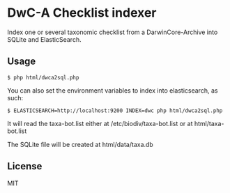 # DwC-A Checklist indexer

Index one or several taxonomic checklist from a DarwinCore-Archive into SQLite and ElasticSearch.

## Usage

    $ php html/dwca2sql.php

You can also set the environment variables to index into elasticsearch, as such:

    $ ELASTICSEARCH=http://localhost:9200 INDEX=dwc php html/dwca2sql.php

It will read the taxa-bot.list either at /etc/biodiv/taxa-bot.list or at html/taxa-bot.list

The SQLite file will be created at html/data/taxa.db

## License

MIT

